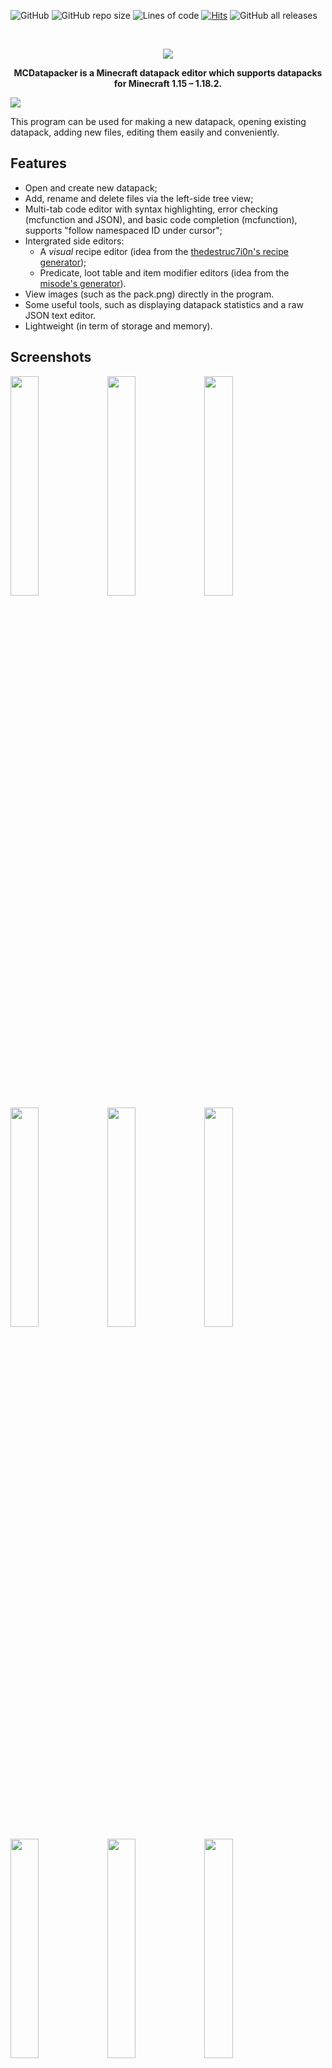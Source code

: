 
![GitHub](https://img.shields.io/github/license/IoeCmcomc/MCDatapacker)
![GitHub repo size](https://img.shields.io/github/repo-size/IoeCmcomc/MCDatapacker)
![Lines of code](https://img.shields.io/tokei/lines/github/IoeCmcomc/MCDatapacker)
[![Hits](https://hits.seeyoufarm.com/api/count/incr/badge.svg?url=https%3A%2F%2Fgithub.com%2FIoeCmcomc%2FMCDatapacker&count_bg=%2379C83D&title_bg=%23555555&icon=&icon_color=%23E7E7E7&title=hits&edge_flat=false)](https://hits.seeyoufarm.com)
![GitHub all releases](https://img.shields.io/github/downloads/IoeCmcomc/MCDatapacker/total)

<br />
<p align="center">
<img src="https://raw.githubusercontent.com/IoeCmcomc/MCDatapacker/master/resource/app/icon/favicon_big.png">
  <p align="center">
    <b>MCDatapacker is a Minecraft datapack editor which supports datapacks for Minecraft 1.15 – 1.18.2.</b>
  </p>
</p>

![](https://github.com/IoeCmcomc/MCDatapacker/blob/master/screenshots/Syntax%20highlighting%20for%20function%20files.png?raw=true)

This program can be used for making a new datapack, opening existing datapack, adding new files, editing them easily and conveniently.

## Features
- Open and create new datapack;
- Add, rename and delete files via the left-side tree view;
- Multi-tab code editor with syntax highlighting, error checking (mcfunction and JSON), and basic code completion (mcfunction), supports "follow namespaced ID under cursor";
- Intergrated side editors:
  - A *visual* recipe editor (idea from the [thedestruc7i0n's recipe generator](https://crafting.thedestruc7i0n.ca/ "thedestruc7i0n's recipe generator"));
  - Predicate, loot table and item modifier editors (idea from the [misode's generator](https://misode.github.io/ "misode's generator")).
- View images (such as the pack.png) directly in the program.
- Some useful tools, such as displaying datapack statistics and a raw JSON text editor.
- Lightweight (in term of storage and memory).

## Screenshots
<img src="https://user-images.githubusercontent.com/53734763/120409406-0e1b5c80-c37b-11eb-901f-e74922dc6007.png" width="30%"></img> <img src="https://user-images.githubusercontent.com/53734763/120409410-107db680-c37b-11eb-8c76-bd5c54470798.png" width="30%"></img> <img src="https://user-images.githubusercontent.com/53734763/120409412-11164d00-c37b-11eb-9353-ae9ec47668ad.png" width="30%"></img> <img src="https://user-images.githubusercontent.com/53734763/120409413-11aee380-c37b-11eb-8511-32fe4851955a.png" width="30%"></img> <img src="https://user-images.githubusercontent.com/53734763/120409414-11aee380-c37b-11eb-9976-aa1ad04cf08e.png" width="30%"></img> <img src="https://user-images.githubusercontent.com/53734763/120409415-12e01080-c37b-11eb-8fcb-8277ad220322.png" width="30%"></img> <img src="https://user-images.githubusercontent.com/53734763/120409417-1378a700-c37b-11eb-8b8d-ad4743bcc302.png" width="30%"></img> <img src="https://user-images.githubusercontent.com/53734763/120409420-14113d80-c37b-11eb-9450-0598951233cf.png" width="30%"></img> <img src="https://user-images.githubusercontent.com/53734763/120409421-14a9d400-c37b-11eb-8961-061ea4737fa5.png" width="30%"></img> <img src="https://user-images.githubusercontent.com/53734763/120409423-15426a80-c37b-11eb-9cf9-62e2b95bcb24.png" width="30%"></img> <img src="https://user-images.githubusercontent.com/53734763/120409424-15db0100-c37b-11eb-864a-f9c69e19db96.png" width="30%"></img>  

## Download
The program currently supports 1.15 - 1.18.2 data packs, and it run on Windows (tested on Windows 7 and Windows 11) and Linux (tested on Ubuntu 20.04.5).

Warning: This is currently an under-development program, and may contain errors. Use it with your own risk.

Download link: https://github.com/IoeCmcomc/MCDatapacker/releases/latest

### Windows
Download the zip file, extract it to a folder and run the *MCDatapacker.exe* file.

### Linux
Download the .AppImage file, make it executable and run it.

## Issues
To report issues, please go to [Issues](https://github.com/IoeCmcomc/MCDatapacker/issues) page. For questions and suggestions, the [Discussion](https://github.com/IoeCmcomc/MCDatapacker/discussions) page is the right place.
If you don't have a Github account, you can also reply on [this Planet Minecraft page](https://www.planetminecraft.com/mod/program-mcdatapacker-a-datapack-editor/).

## Disclaimer
Minecraft is a trademark of Mojang Synergies AB.

This program is not affiliated with [Mojang Studios](www.minecraft.net).

All Minecraft textures and other materials are copyrighted by Mojang Studios.

Some content in the program is from [Minecraft Wiki](https://minecraft.fandom.com/wiki/Minecraft_Wiki), whose content (except Mojang-owned images, art, and lore) is licensed under the CC BY-NC-SA 3.0 license.
